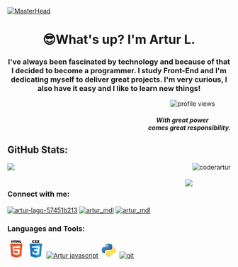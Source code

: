 [![MasterHead](https://i.postimg.cc/T3zqL0sp/ezgif-com-gif-maker-10.gif)](https://github.com/coderArtur)
<h1 align="center">😎What's up? I'm Artur L.</h1>
<h3 align="center">I've always been fascinated by technology and because of that I decided to become a programmer. I study Front-End and I'm dedicating myself to deliver great projects. I'm very curious, I also have it easy and I like to learn new things!</h3>

<div align="right">
  <img src="https://komarev.com/ghpvc/?username=coderartur&label=Profile%20views&color=3E9C67&style=flat" alt="profile views" />&nbsp;&nbsp;&nbsp;&nbsp;&nbsp;&nbsp;&nbsp;&nbsp;&nbsp;<br>

  <h5><strong><em>With great power&nbsp;&nbsp;&nbsp;&nbsp;&nbsp;&nbsp;&nbsp;&nbsp;&nbsp;&nbsp;&nbsp;&nbsp;&nbsp;&nbsp;&nbsp;<br>comes great responsibility.</em></strong></h5>
</div>

<h2 align="left">GitHub Stats:</h3>
<div align="left">
  <img width="315em" src="https://awesome-github-stats.azurewebsites.net/user-stats/coderArtur?cardType=github&theme=vue-dark&Text=EBEBEBFF&Ring=2BBD6D&Title=E1E1E1FF&Background=000000&Border=00000000" />
  <!-- <img height="140em" src="https://github-readme-stats.vercel.app/api?username=coderartur&show_icons=true&theme=dark&include_all_commits=true&count_private=true" alt="coderartur" /> -->

  <img align="right" height="140em" src="https://github-readme-streak-stats.herokuapp.com/?user=coderartur&date_format=M%20j%5B%2C%20Y%5D&background=000000&border=00000000&stroke=FFFFFF&ring=2BBD6D&fire=2BBD6D&currStreakNum=FFFFFF&sideNums=FFFFFF&currStreakLabel=2BBD6D&sideLabels=FFFFFF&dates=FFFFFF" alt="coderartur" />

</div><br>

<img align="right" height="200em" src="https://github-readme-stats.vercel.app/api/top-langs/?username=coderArtur&langs_count=8&count_private=true&layout=default&theme=react&hide_border=true&bg_color=0D1117&title_color=E1E1E1FF" />

<h3 align="left">Connect with me:</h3>
<a href="https://linkedin.com/in/artur-lago-57451b213" target="blank"><img align="center" src="https://upload.wikimedia.org/wikipedia/commons/8/81/LinkedIn_icon.svg" alt="artur-lago-57451b213" height="30" width="40" /></a>
<a href="https://instagram.com/artur_mdl" target="blank"><img align="center" src="https://upload.wikimedia.org/wikipedia/commons/4/43/Insta.svg" alt="artur_mdl" height="30" width="40" /></a>
<a href="mailto:coderartur@gmail.com" target="blank"><img align="center" src="http://vivalinkrj.com.br/assets/vendor/flag-icon-css/flags/4x3/mail.svg" alt="artur_mdl" height="33" width="40" /></a>

<h3 align="left">Languages and Tools:</h3>
<p align="left">
  <a href="https://github.com/coderArtur" target="blank"><img alt="Artur html5" width="40" height="40" src="https://raw.githubusercontent.com/devicons/devicon/master/icons/html5/html5-original-wordmark.svg" /></a>
  <a href="https://github.com/coderArtur" target="blank"><img alt="Artur css" width="40" height="40" src="https://raw.githubusercontent.com/devicons/devicon/master/icons/css3/css3-original-wordmark.svg" /></a>
  <a href="https://github.com/coderArtur" target="blank"><img alt="Artur javascript" width="40" height="32" src="https://xesque.rocketseat.dev/platform/tech/javascript.svg" /></a>
  <a href="https://github.com/coderArtur" target="blank"><img alt="Artur python" width="40" height="35" src="https://raw.githubusercontent.com/devicons/devicon/master/icons/python/python-original.svg" /></a>
  <a href="https://github.com/coderArtur" target="blank"><img alt="git" width="40" height="36" src="https://www.vectorlogo.zone/logos/git-scm/git-scm-icon.svg" /></a>
</p>

